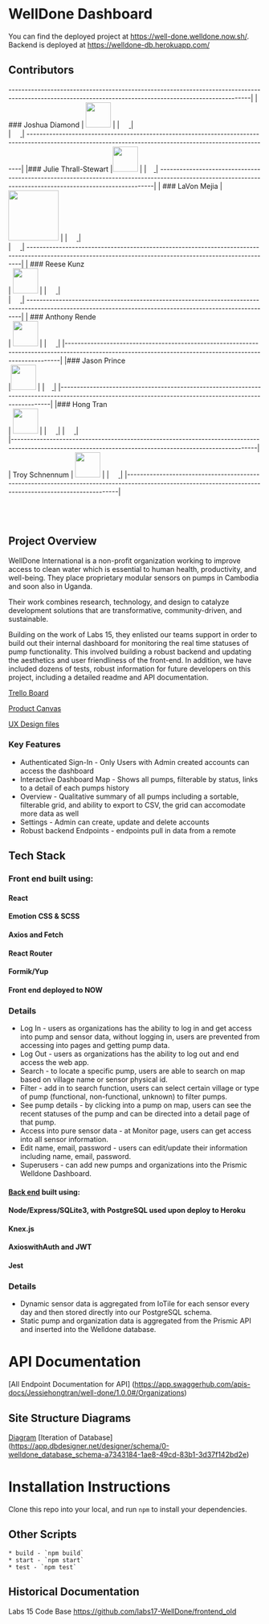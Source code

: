 # WellDone Dashboard

You can find the deployed project at https://well-done.welldone.now.sh/.
Backend is deployed at https://welldone-db.herokuapp.com/ 

## Contributors
---------------------------------------------------------------------------------------------------------------------------------------------------------|
| ### Joshua Diamond 
| [<img src="https://avatars2.githubusercontent.com/u/46494969?s=400&v=4" width = "50" />](https://avatars2.githubusercontent.com/u/46494969?s=400&v=4) | 
| [<img src="https://github.com/favicon.ico" width="15"> ](https://github.com/Josh-Diamond)|                            
|  [ <img src="https://static.licdn.com/sc/h/al2o9zrvru7aqj8e1x2rzsrca" width="15"> ](https://www.linkedin.com/in/josh-e-diamond/) | 
----------------------------------------------------------------------------------------------------------------------------------------------------------|
|### Julie Thrall-Stewart 
|[<img src="https://avatars3.githubusercontent.com/u/51095071?s=400&v=4" width = "50" />](https://avatars3.githubusercontent.com/u/51095071?s=400&v=4) | 
|[<img src="https://github.com/favicon.ico" width="15"> ](https://github.com/juliehtrallstewart)| 
----------------------------------------------------------------------------------------------------------------------------------------------------------|
| ### LaVon Mejia
| [<img src="https://avatars2.githubusercontent.com/u/5023620?s=400&u=f90e57af87fdd9d4d9396344c92c40968a882116&v=4" width = "100" />](https://avatars2.githubusercontent.com/u/5023620?s=400&u=f90e57af87fdd9d4d9396344c92c40968a882116&v=4) | 
| [<img src="https://github.com/favicon.ico" width="15"> ](https://github.com/lavonmejia)                                  |                              
| [ <img src="https://static.licdn.com/sc/h/al2o9zrvru7aqj8e1x2rzsrca" width="15"> ](https://www.linkedin.com/in/lavonmejia/) | 
----------------------------------------------------------------------------------------------------------------------------------------------------------|
| ### Reese Kunz	
| [<img src="https://avatars3.githubusercontent.com/u/50683954?s=400&v=4" width = "50" />](https://avatars3.githubusercontent.com/u/50683954?s=400&v=4) | 
| [<img src="https://github.com/favicon.ico" width="15"> ](https://github.com/reesekunz)     |    
|  [ <img src="https://static.licdn.com/sc/h/al2o9zrvru7aqj8e1x2rzsrca" width="15"> ](https://www.linkedin.com/in/reesekunz/)  |
----------------------------------------------------------------------------------------------------------------------------------------------------------|
| ### Anthony Rende 	
| [<img src="https://avatars1.githubusercontent.com/u/20798984?s=400&v=4" width = "50" />](https://avatars1.githubusercontent.com/u/20798984?s=400&v=4) | 
| [<img src="https://github.com/favicon.ico" width="15"> ](https://github.com/jazz-code)    |
|----------------------------------------------------------------------------------------------------------------------------------------------------------|
|### Jason Prince  	
|[<img src="https://avatars3.githubusercontent.com/u/20310701?s=400&v=4" width = "50" />](https://avatars3.githubusercontent.com/u/20310701?s=400&v=4) |
|[<img src="https://github.com/favicon.ico" width="15"> ](https://github.com/endersgame1977) |
|---------------------------------------------------------------------------------------------------------------------------------------------------------|
|### Hong Tran	
| [<img src="https://avatars2.githubusercontent.com/u/50851248?s=400&v=4" width = "50" />](https://avatars2.githubusercontent.com/u/50851248?s=400&v=4) |
| [<img src="https://github.com/favicon.ico" width="15"> ](https://github.com/Jessiehongtran)                                 |
|  [ <img src="https://static.licdn.com/sc/h/al2o9zrvru7aqj8e1x2rzsrca" width="15"> ](https://www.linkedin.com/in/hong-jessie-tran-35970286/) |                      
|----------------------------------------------------------------------------------------------------------------------------------------------------------|
| Troy Schnennum 
| [<img src="https://avatars2.githubusercontent.com/u/51007480?s=400&v=4" width = "50" />](https://avatars2.githubusercontent.com/u/51007480?s=400&v=4) |
| [<img src="https://github.com/favicon.ico" width="15"> ](https://github.com/TroySchennum)                                 |
|---------------------------------------------------------------------------------------------------------------------------------------------------------|

    
<br>
<br>


## Project Overview

WellDone International is a non-profit organization working to improve access to clean water which is essential to human health, productivity, and well-being. They place proprietary modular sensors on pumps in Cambodia and soon also in Uganda.

Their  work combines research, technology, and design to catalyze development solutions that are transformative, community-driven, and sustainable.

Building on the work of Labs 15, they enlisted our teams support in order to build out their internal dashboard for monitoring the real time statuses of pump functionality.  This involved building a robust backend and updating the aesthetics and user friendliness of the front-end.  In addition, we have included dozens of tests, robust information for future developers on this project, including a detailed readme and API documentation.

[Trello Board](https://trello.com/b/BhNi8L2H/labs-17-welldone)

[Product Canvas](https://www.notion.so/2505aad2c6a24aa2bd68c332370bfbfc?v=fcba394b346b46f6a8c2673571dc7151)

[UX Design files](https://www.figma.com/file/VtIl2XiHAPvsDYvmdejQFc/WellDone-Hand-off)



### Key Features

- Authenticated Sign-In - Only Users with Admin created accounts can access the dashboard 
- Interactive Dashboard Map - Shows all pumps, filterable by status, links to a detail of each pumps history 
- Overview - Qualitative summary of all pumps including a sortable, filterable grid, and ability to export to CSV, the grid can accomodate more data as well   
- Settings - Admin can create, update and delete accounts
- Robust backend Endpoints - endpoints pull in data from a remote 

## Tech Stack

### Front end built using:

#### React 
#### Emotion CSS & SCSS
#### Axios and Fetch
#### React Router
#### Formik/Yup

#### Front end deployed to NOW
### Details
- Log In - users as organizations has the ability to log in and get access into pump and sensor data, without logging in, users are prevented from accessing into pages and getting pump data. 
- Log Out - users as organizations has the ability to log out and end access the web app. 
- Search - to locate a specific pump, users are able to search on map based on village name or sensor physical id. 
- Filter - add in to search function, users can select certain village or type of pump (functional, non-functional, unknown) to filter pumps. 
- See pump details - by clicking into a pump on map, users can see the recent statuses of the pump and can be directed into a detail page of that pump.
- Access into pure sensor data - at Monitor page, users can get access into all sensor information. 
- Edit name, email, password - users can edit/update their information including name, email, password. 
- Superusers - can add new pumps and organizations into the Prismic Welldone Dashboard.

#### [Back end](https://github.com/labs17-WellDone/backend) built using:

#### Node/Express/SQLite3, with PostgreSQL used upon deploy to Heroku
#### Knex.js
#### AxioswithAuth and JWT
#### Jest
### Details
- Dynamic sensor data is aggregated from IoTile for each sensor every day and then stored directly into our PostgreSQL schema.
- Static pump and organization data is aggregated from the Prismic API and inserted into 
the Welldone database.


# API Documentation
[All Endpoint Documentation for API] (https://app.swaggerhub.com/apis-docs/Jessiehongtran/well-done/1.0.0#/Organizations)


## Site Structure Diagrams
[Diagram](https://github.com/labs17-WellDone/backend)
[Iteration of Database] (https://app.dbdesigner.net/designer/schema/0-welldone_database_schema-a7343184-1ae8-49cd-83b1-3d37f142bd2e)


# Installation Instructions

Clone this repo into your local, and run `npm` to install your dependencies.

## Other Scripts

    * build - `npm build`
    * start - `npm start`
    * test - `npm test`



## Historical Documentation
Labs 15 Code Base
https://github.com/labs17-WellDone/frontend_old
